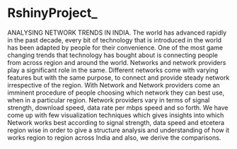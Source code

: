 # RshinyProject_
ANALYSING NETWORK TRENDS IN INDIA.
The world has advanced rapidly in the past decade, every bit of technology that is introduced in the world has been adapted by people for their convenience. One of the most game changing trends that technology has bought about is connecting people
from across region and around the world. Networks and network providers play a significant role in the same. Different networks come with varying features but with the same purpose, to connect and provide steady network irrespective of the region. 
  With Network and Network providers come an imminent procedure of people choosing which network they can best use, when in a particular region. Network providers vary in terms of signal strength, download speed, data rate per mbps speed and so forth. 
 We have come up with few visualization techniques which gives insights into which Network works best according to signal strength, data speed and etcetera region wise in order to give a structure analysis and understanding of how it works region 
 to region across India and also, we derive the comparisons. 

